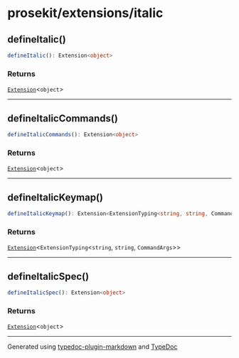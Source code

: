 # prosekit/extensions/italic

## defineItalic()

```ts
defineItalic(): Extension<object>
```

### Returns

[`Extension`](../core.md#extensiont)\<`object`\>

***

## defineItalicCommands()

```ts
defineItalicCommands(): Extension<object>
```

### Returns

[`Extension`](../core.md#extensiont)\<`object`\>

***

## defineItalicKeymap()

```ts
defineItalicKeymap(): Extension<ExtensionTyping<string, string, CommandArgs>>
```

### Returns

[`Extension`](../core.md#extensiont)\<`ExtensionTyping`\<`string`, `string`, `CommandArgs`\>\>

***

## defineItalicSpec()

```ts
defineItalicSpec(): Extension<object>
```

### Returns

[`Extension`](../core.md#extensiont)\<`object`\>

***

Generated using [typedoc-plugin-markdown](https://www.npmjs.com/package/typedoc-plugin-markdown) and [TypeDoc](https://typedoc.org/)
